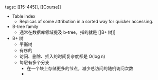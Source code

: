 tags:: [[15-445]], [[Course]]

- Table index
	- Replicas of some attribution in a sorted way for quicker accessing.
- B-tree family
	- 通常在数据库领域提及 b-tree，指的就是 [[B+ 树]]
- B+ 树
	- 平衡树
	- 有序的
	- 访问、删除、插入的时间复杂度都是 O(log n)
	- 每层有多个分支
		- 在一个块上存储更多的节点，减少总访问的随机访问次数
		-